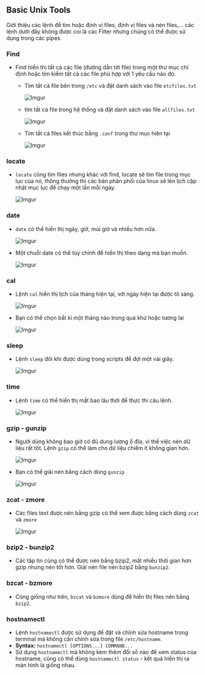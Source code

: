 ﻿## Basic Unix Tools

Giới thiệu các lệnh để tìm hoặc định vị files, định vị files và nén files,... các lệnh dưới đây không được coi là các Filter nhưng chúng có thể được sử dụng trong các pipes.

### Find
- Find hiển thị tất cả các file (đường dẫn tới file) trong một thư mục chỉ định hoặc tìm kiếm tất cả các file phù hợp với 1 yêu cầu nào đó.

	-	Tìm tất cả file bên trong `/etc` và đặt danh sách vào file `etcfiles.txt`
	
		![Imgur](https://i.imgur.com/9dM45DI.png)

	- tìm tất cả file trong hệ thống và đặt danh sách vào file `allfiles.txt`

		![Imgur](https://i.imgur.com/mdFbTEz.png)

	- Tìm tất cả files kết thúc bằng `.conf` trong thư mục hiện tại

		![Imgur](https://i.imgur.com/7S8qAhM.png)

### locate
- `locate` cũng tìm files nhưng khác với find, locate sẽ tìm file trong mục lục của nó, thông thường thì các bản phân phối của linux sẽ lên lịch cập nhật mục lục để chạy một lần mỗi ngày.

	![Imgur](https://i.imgur.com/sVnAjui.png)

### date
- `date` có thể hiển thị ngày, giờ, múi giờ và nhiều hơn nữa.

	![Imgur](https://i.imgur.com/ounjrEm.png)

- Một chuỗi date có thể tùy chỉnh để hiển thị theo dạng mà bạn muốn.

	![Imgur](https://i.imgur.com/Y5Q6LQx.png)

### cal
- Lệnh `cal` hiển thị lịch của tháng hiện tại, với ngày hiện tại được tô sáng.

	![Imgur](https://i.imgur.com/jDdCVfK.png)

- Bạn có thể chọn bất kì một tháng nào trong quá khứ hoặc tương lai

	![Imgur](https://i.imgur.com/cliM006.png)

### sleep
- Lệnh `sleep` đôi khi được dùng trong scripts để đợi một vài giây.

	![Imgur](https://i.imgur.com/0AAa89l.png)

### time
- Lệnh `time` có thể hiển thị mất bao lâu thời để thực thi câu lệnh.
	
	![Imgur](https://i.imgur.com/YPzlfij.png)

### gzip - gunzip
- Người dùng không bao giờ có đủ dung lượng ổ đĩa, vì thế việc nén dữ liệu rất tốt. Lệnh `gzip` có thể làm cho dữ liệu chiếm ít không gian hơn.

	![Imgur](https://i.imgur.com/7ZReA1Y.png)

- Bạn có thể giải nén bằng cách dùng `gunzip`

	![Imgur](https://i.imgur.com/S9S15qn.png)

### zcat - zmore
- Các files text được nén bằng gzip có thể xem được bằng cách dùng `zcat` và `zmore`

	![Imgur](https://i.imgur.com/JOY8LLp.png)

### bzip2 - bunzip2
- Các tập tin cũng có thể được nén bằng bzip2, mất nhiều thời gian hơn gzip nhưng nén tốt hơn. Giải nén file nén bzip2 bằng `bunzip2`.

### bzcat - bzmore
- Cũng giống như trên, `bzcat` và `bzmore` dùng để hiển thị files nén bằng `bzip2`.

### hostnamectl
- Lệnh `hostnamectl` được sử dụng để đặt và chỉnh sửa hostname trong terminal mà không cần chỉnh sửa trong file `/etc/hostname`.
- **Syntax:** `hostnamectl [OPTIONS...] COMMAND...`
- Sử dụng `hostnamectl` mà không kèm thêm đối số nào để xem status của hostname, cũng có thể dùng `hostnamectl status` - kết quả hiển thị ra màn hình là giống nhau.